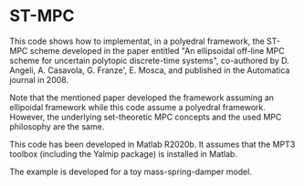 # ST-MPC

This code shows how to implementat, in a polyedral framework, the ST-MPC scheme developed in the paper entitled "An ellipsoidal off-line MPC scheme for uncertain polytopic discrete-time systems", co-authored by D. Angeli, A. Casavola, G. Franze', E. Mosca, and published in the Automatica journal in 2008.

Note that the mentioned paper developed the framework assuming an ellipoidal framework while this code assume a polyedral framework. However, the underlying set-theoretic MPC concepts and the used MPC philosophy are the same. 

This code has been developed in Matlab R2020b. It assumes that the MPT3 toolbox (including the Yalmip package) is installed in Matlab.

The example is developed for a toy mass-spring-damper model.
